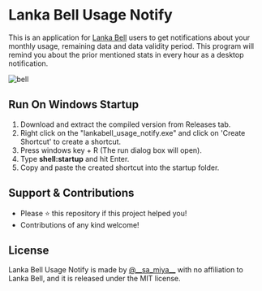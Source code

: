 # Lanka Bell Usage Notify 

This is an application for [Lanka Bell](https://www.lankabell.com) users to get notifications about your monthly usage, remaining data and data validity period. This program will remind you about the prior mentioned stats in every hour as a desktop notification.

![bell](https://user-images.githubusercontent.com/55880211/83920743-794b4680-a79a-11ea-96f8-688cc389b66a.gif)

## Run On Windows Startup

1. Download and extract the compiled version from Releases tab.
2. Right click on the "lankabell_usage_notify.exe" and click on 'Create Shortcut' to create a shortcut.
3. Press windows key + R (The run dialog box will open). 
4. Type __shell:startup__ and hit Enter.
5. Copy and paste the created shortcut into the startup folder. 

## Support & Contributions
- Please ⭐️ this repository if this project helped you!
- Contributions of any kind welcome!

## License
Lanka Bell Usage Notify is made by [@_\_sa_miya__](https://twitter.com/__sa_miya__) with no affiliation to Lanka Bell, and it is released under the MIT license.
